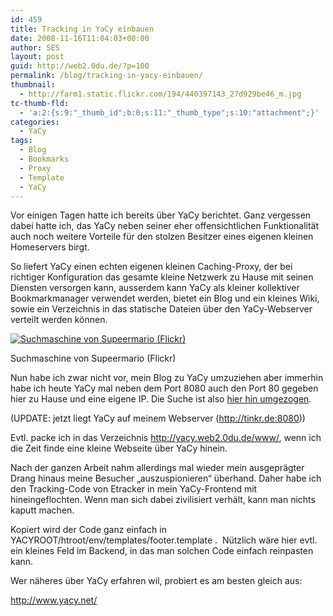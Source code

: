 ```yaml
---
id: 459
title: Tracking in YaCy einbauen
date: 2008-11-16T11:04:03+00:00
author: SES
layout: post
guid: http://web2.0du.de/?p=100
permalink: /blog/tracking-in-yacy-einbauen/
thumbnail:
  - http://farm1.static.flickr.com/194/440397143_27d929be46_m.jpg
tc-thumb-fld:
  - 'a:2:{s:9:"_thumb_id";b:0;s:11:"_thumb_type";s:10:"attachment";}'
categories:
  - YaCy
tags:
  - Blog
  - Bookmarks
  - Proxy
  - Template
  - YaCy
---
```

Vor einigen Tagen hatte ich bereits über YaCy berichtet. Ganz vergessen dabei hatte ich, das YaCy neben seiner eher offensichtlichen Funktionalität auch noch weitere Vorteile für den stolzen Besitzer eines eigenen kleinen Homeservers birgt.

So liefert YaCy einen echten eigenen kleinen Caching-Proxy, der bei richtiger Konfiguration das gesamte kleine Netzwerk zu Hause mit seinen Diensten versorgen kann, ausserdem kann YaCy als kleiner kollektiver Bookmarkmanager verwendet werden, bietet ein Blog und ein kleines Wiki, sowie ein Verzeichnis in das statische Dateien über den YaCy-Webserver verteilt werden können.

<div style="width: 510px" >
  <a href="http://www.flickr.com/photos/supeermario/"><img loading="lazy" title="Suchmaschine" src="http://farm4.static.flickr.com/3289/2737412505_3abbda8f75.jpg" alt="Suchmaschine von Supeermario (Flickr)"   /></a>

  <p >
    Suchmaschine von Supeermario (Flickr)
  </p>
</div>

Nun habe ich zwar nicht vor, mein Blog zu YaCy umzuziehen aber immerhin habe ich heute YaCy mal neben dem Port 8080 auch den Port 80 gegeben hier zu Hause und eine eigene IP. Die Suche ist also [hier hin umgezogen](http://yacy.web2.0du.de/).

(UPDATE: jetzt liegt YaCy auf meinem Webserver (http://tinkr.de:8080))

Evtl. packe ich in das Verzeichnis http://yacy.web2.0du.de/www/, wenn ich die Zeit finde eine kleine Webseite über YaCy hinein.

Nach der ganzen Arbeit nahm allerdings mal wieder mein ausgeprägter Drang hinaus meine Besucher &#8222;auszuspionieren&#8220; überhand. Daher habe ich den Tracking-Code von Etracker in mein YaCy-Frontend mit hineingeflochten. Wenn man sich dabei zivilisiert verhält, kann man nichts kaputt machen.

Kopiert wird der Code ganz einfach in YACYROOT/htroot/env/templates/footer.template .  Nützlich wäre hier evtl. ein kleines Feld im Backend, in das man solchen Code einfach reinpasten kann.

Wer näheres über YaCy erfahren wil, probiert es am besten gleich aus:

<http://www.yacy.net/>
